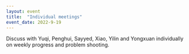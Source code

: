 ```yaml
---
layout: event
title:  "Individual meetings"
event_date: 2022-9-19
---
```


Discuss with Yuqi, Penghui, Sayyed, Xiao, Yilin and Yongxuan individually on weekly progress and problem shooting.